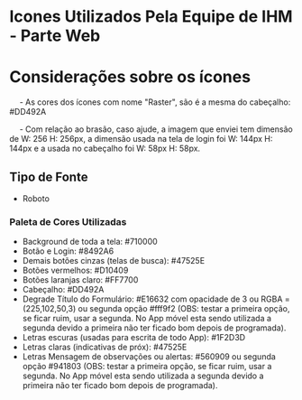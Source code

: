 # Icones Utilizados Pela Equipe de IHM - Parte Web

<h1> Considerações sobre os ícones </h1>
<p> &emsp; - As cores dos ícones com nome "Raster", são é a mesma do cabeçalho: #DD492A</p>
<p> &emsp; - Com relação ao brasão, caso ajude, a imagem que enviei tem dimensão de W: 256 H: 256px, a dimensão usada na tela de login foi W: 144px H: 144px e a usada no cabeçalho foi W: 58px H: 58px.</p>

<h2> Tipo de Fonte </h2>
<ul>
  <li>Roboto</li>
</ul>

<h3> Paleta de Cores Utilizadas </h3>
<ul>
  <li>Background de toda a tela: #710000</li>
  <li>Botão e Login: #8492A6 </li>
  <li>Demais botões cinzas (telas de busca): #47525E </li>
  <li>Botões vermelhos: #D10409</li>
  <li>Botões laranjas claro: #FF7700 </li>
  <li>Cabeçalho: #DD492A</li>
  <li>Degrade Título do Formulário: #E16632 com opacidade de 3 ou RGBA = (225,102,50,3) ou segunda opção #fff9f2 (OBS: testar a primeira opção, se ficar ruim, usar a segunda. 
  No App móvel esta sendo utilizada a segunda devido a primeira não ter ficado bom depois de programada).</li>
  <li>Letras escuras (usadas para escrita de todo App): #1F2D3D </li>
  <li>Letras claras (indicativas de próx): #47525E</li>
  <li>Letras Mensagem de observações ou alertas: #560909 ou segunda opção #941803 (OBS: testar a primeira opção, se ficar ruim, usar a segunda. 
  No App móvel esta sendo utilizada a segunda devido a primeira não ter ficado bom depois de programada).</li>
</ul>
